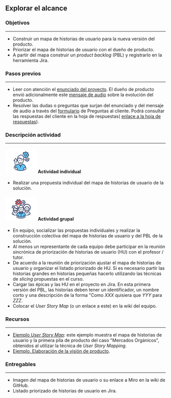 ## Explorar el alcance

### Objetivos
---

* Construir un mapa de historias de usuario para la nueva versión del producto.
* Priorizar el mapa de historias de usuario con el dueño de producto.
* A partir del mapa construir un *product backlog* (PBL) y registrarlo en la herramienta Jira.

### Pasos previos
---

* Leer con atención el [enunciado del proyecto](../../../#enunciado). El dueño de producto envió adicionalmente este [mensaje de audio](https://uniandes-my.sharepoint.com/:u:/g/personal/misovirtual-da_uniandes_edu_co/EaSW2N69wjtKhv98KmXWUT8BGOCOZWNAyuPa_Uz2m5NVpw?nav=eyJyZWZlcnJhbEluZm8iOnsicmVmZXJyYWxBcHAiOiJTdHJlYW1XZWJBcHAiLCJyZWZlcnJhbFZpZXciOiJTaGFyZURpYWxvZy1MaW5rIiwicmVmZXJyYWxBcHBQbGF0Zm9ybSI6IldlYiIsInJlZmVycmFsTW9kZSI6InZpZXcifX0%3D&e=gOfM5G) sobre la evolución del producto. 
* Resolver las dudas o preguntas que surjan del enunciado y del mensaje de audio a través del [formulario](https://forms.office.com/r/FnahqqM6qG) de Preguntas al cliente. Podrá consultar las respuestas del cliente en la hoja de respuestas( [enlace a la hoja de respuestas](https://uniandes-my.sharepoint.com/:x:/g/personal/misovirtual-da_uniandes_edu_co/Eddi4rmZ-5dFvIULdgnjgX0Bs7Q8RaOGoKu-j17PZLCaOA)).

### Descripción actividad
---

#### ![](./../../../assets/images/individuo.png) Actividad individual

* Realizar una propuesta individual del mapa de historias de usuario de la solución.

#### ![](./../../../assets/images/grupo.png) Actividad grupal

* En equipo, socializar las propuestas individuales y realizar la construcción colectiva del mapa de historias de usuario y del PBL de la solución. 
* Al menos un representante de cada equipo debe participar en la reunión sincrónica de priorización de historias de usuario (HU) con el profesor / tutor.
* De acuerdo a la reunión de priorización ajustar el mapa de historias de usuario y organizar el listado priorizado de HU. Si es necesario partir las historias grandes en historias pequeñas hacerlo utilizando las técnicas de *slicing* propuestas en el curso.
* Cargar las épicas y las HU en el proyecto en Jira. En esta primera versión del PBL, las historias deben tener un identificador, un nombre corto y una descripción de la forma "Como *XXX* quisiera que *YYY* para *ZZZ*.
* Colocar el *User Story Map* (o un enlace a este) en la wiki del equipo.

### Recursos 
---

* [Ejemplo *User Story Map*](https://miro.com/app/board/o9J_lQKbLXc=/): este ejemplo muestra el mapa de historias de usuario y la primera pila de producto del caso "Mercados Orgánicos", obtenidos al utilizar la técnica de *User Story Mapping*.
* [Ejemplo. Elaboración de la visión de producto](https://misw-4201-procesosdesarrolloagil.github.io/mt2_procesos_guias_proyecto/semanas/inception/semana2/s2_ejemplo_alcance).

### Entregables
---

* Imagen del mapa de historias de usuario o su enlace a Miro en la wiki de GitHub.
* Listado priorizado de historias de usuario en Jira.
